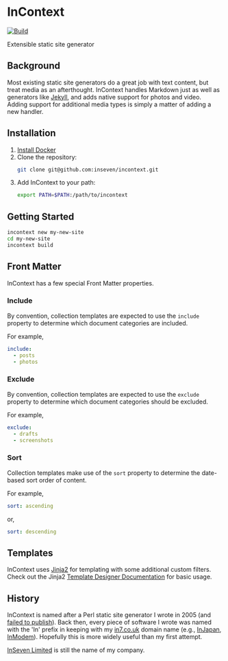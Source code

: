# InContext

[![Build](https://github.com/inseven/incontext/actions/workflows/build.yml/badge.svg)](https://github.com/inseven/incontext/actions/workflows/build.yml)

Extensible static site generator

## Background

Most existing static site generators do a great job with text content, but treat media as an afterthought. InContext handles Markdown just as well as generators like [Jekyll](https://jekyll.rb), and adds native support for photos and video. Adding support for additional media types is simply a matter of adding a new handler.

## Installation

1. [Install Docker](https://docs.docker.com/engine/install/)
2. Clone the repository:
   ```bash
   git clone git@github.com:inseven/incontext.git
   ```
3. Add InContext to your path:
   ```bash
   export PATH=$PATH:/path/to/incontext
   ```

## Getting Started

```bash
incontext new my-new-site
cd my-new-site
incontext build
```

## Front Matter

InContext has a few special Front Matter properties.

### Include

By convention, collection templates are expected to use the `include` property to determine which document categories are included.

For example,

```yaml
include:
  - posts
  - photos
```

### Exclude

By convention, collection templates are expected to use the `exclude` property to determine which document categories should be excluded.

For example,

```yaml
exclude:
  - drafts
  - screenshots
```

### Sort

Collection templates make use of the `sort` property to determine the date-based sort order of content.

For example,

```yaml
sort: ascending
```

or,

```yaml
sort: descending
```

## Templates

InContext uses [Jinja2](https://jinja.palletsprojects.com/en/2.11.x/) for templating with some additional custom filters. Check out the Jinja2 [Template Designer Documentation](https://jinja.palletsprojects.com/en/2.11.x/templates/) for basic usage.

## History

InContext is named after a Perl static site generator I wrote in 2005 (and [failed to publish](https://jbmorley.co.uk/posts/2005-06-24-incontext/)). Back then, every piece of software I wrote was named with the 'In' prefix in keeping with my [in7.co.uk](https://in7.co.uk) domain name (e.g., [InJapan](https://github.com/jbmorley/injapan), [InModem](https://github.com/jbmorley/InModem)). Hopefully this is more widely useful than my first attempt.

[InSeven Limited](https://inseven.co.uk) is still the name of my company.
